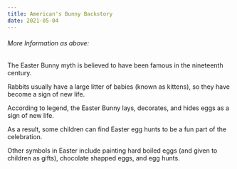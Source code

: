 ```yaml
---
title: American's Bunny Backstory
date: 2021-05-04
---
```

###### More Information as above:

The Easter Bunny myth is believed to have been famous in the nineteenth century.

Rabbits usually have a large litter of babies (known as kittens), so they have become a sign of new life.

According to legend, the Easter Bunny lays, decorates, and hides eggs as a sign of new life.

As a result, some children can find Easter egg hunts to be a fun part of the celebration.

Other symbols in Easter include painting hard boiled eggs (and given to children as gifts), chocolate shapped eggs, and egg hunts.
